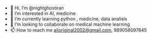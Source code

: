 - 👋 Hi, I’m @nightghostiran
- 👀 I’m interested in AI, medicine
- 🌱 I’m currently learning python , medicine, data analisis
- 💞️ I’m looking to collaborate on medical machine learning
- 📫 How to reach me alioriginal2002@gmail.com, 989058097845

<!---
nightghostiran/nightghostiran is a ✨ special ✨ repository because its `README.md` (this file) appears on your GitHub profile.
You can click the Preview link to take a look at your changes.
--->
